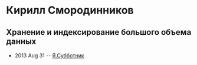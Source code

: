 # Кирилл Смородинников

## Хранение и индексирование большого объема данных
- 2013 Aug 31 -- [Я.Субботник](https://events.yandex.ru/lib/talks/1058/)    
